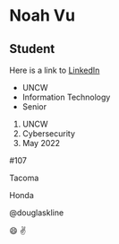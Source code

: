 # Noah Vu 
## Student
Here is a link to [LinkedIn](https://www.linkedin.com/in/noah-vu-244050150/)
* UNCW
* Information Technology
* Senior
1. UNCW
2. Cybersecurity
3. May 2022

#107

Tacoma

Honda

@douglaskline

:smile: :v: